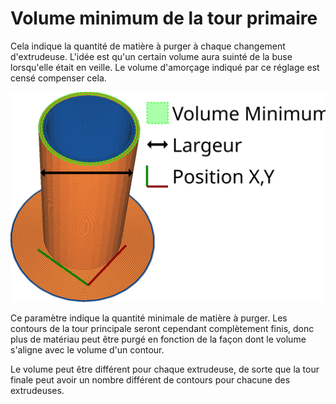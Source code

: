 Volume minimum de la tour primaire
===

Cela indique la quantité de matière à purger à chaque changement d'extrudeuse. L'idée est qu'un certain volume aura suinté de la buse lorsqu'elle était en veille. Le volume d'amorçage indiqué par ce réglage est censé compenser cela.

![Le volume en cours d'extrusion est mis en évidence en vert](../images/prime_tower_fr.svg)

Ce paramètre indique la quantité minimale de matière à purger. Les contours de la tour principale seront cependant complètement finis, donc plus de matériau peut être purgé en fonction de la façon dont le volume s'aligne avec le volume d'un contour.

Le volume peut être différent pour chaque extrudeuse, de sorte que la tour finale peut avoir un nombre différent de contours pour chacune des extrudeuses.
